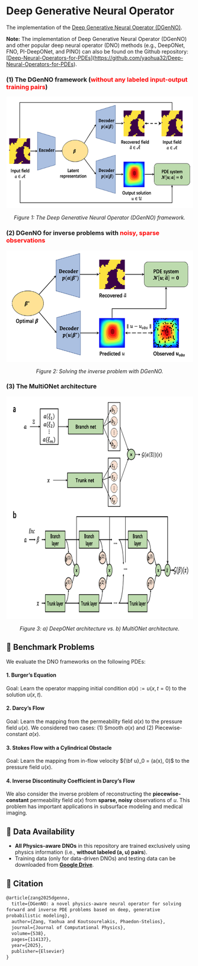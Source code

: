 # Deep Generative Neural Operator 
The implementation of the [Deep Generative Neural Operator (DGenNO)](https://arxiv.org/pdf/2502.06250).

**Note:** The implementation of Deep Generative Neural Operator (DGenNO) and other popular deep neural operator (DNO) methods (e.g., DeepONet, FNO, PI-DeepONet, and PINO) can also be found on the Github repository: [[Deep-Neural-Operators-for-PDEs](https://github.com/yaohua32/Deep-Neural-Operators-for-PDEs)](https://github.com/yaohua32/Deep-Neural-Operators-for-PDEs).

### (1) The DGenNO framework (<span style="color:red;">without any labeled input-output training pairs</span>)
<p align="center">
  <img src="./Docs/DGM4DGNO.png" alt="DGenNO" width="800" height='300'/>
</p>
<p align="center">
  <em>Figure 1: The Deep Generative Neural Operator (DGenNO) framework.</em>
</p>

### (2) DGenNO for inverse problems with <span style="color:red;">noisy, sparse observations</span>
<p align="center">
  <img src="./Docs/DGNO4Inverse.png" alt="DGenNO4Inverse" width="800" height='300'/>
</p>
<p align="center">
  <em>Figure 2: Solving the inverse problem with DGenNO.</em>
</p>

### (3) The MultiONet architecture
<p align="center">
  <img src="./Docs/MultiONet.png" alt="MultiONet" width="800" height='600'/>
</p>
<p align="center">
  <em>Figure 3: a) DeepONet architecture vs. b) MultiONet architecture.</em>
</p>

## 📌 Benchmark Problems
We evaluate the DNO frameworks on the following PDEs:
#### 1. Burger’s Equation
Goal: Learn the operator mapping initial condition $a(x):=u(x,t=0)$ to the solution $u(x,t)$.

#### 2. Darcy’s Flow
Goal: Learn the mapping from the permeability field $a(x)$ to the pressure field $u(x)$.
We considered two cases: (1) Smooth $a(x)$ and (2) Piecewise-constant $a(x)$.

#### 3. Stokes Flow with a Cylindrical Obstacle
Goal: Learn the mapping from in-flow velocity ${\bf u}_0 = (a(x), 0)$ to the pressure field $u(x)$.

#### 4. Inverse Discontinuity Coefficient in Darcy’s Flow

We also consider the inverse problem of reconstructing the **piecewise-constant** permeability field $a(x)$ from **sparse, noisy** observations of $u$. This problem has important applications in subsurface modeling and medical imaging.

## 🔗 Data Availability
- **All Physics-aware DNOs** in this repository are trained exclusively using physics information (i.e., **without labeled (a, u) pairs**).
- Training data (only for data-driven DNOs) and testing data can be downloaded from **[Google Drive](https://drive.google.com/drive/folders/1MOFme5DgUd339rlL1IGq35ZcVCR0CWqa?usp=drive_link)**.


## 📖 Citation
```
@article{zang2025dgenno,
  title={DGenNO: a novel physics-aware neural operator for solving forward and inverse PDE problems based on deep, generative probabilistic modeling},
  author={Zang, Yaohua and Koutsourelakis, Phaedon-Stelios},
  journal={Journal of Computational Physics},
  volume={538},
  pages={114137},
  year={2025},
  publisher={Elsevier}
}
```

